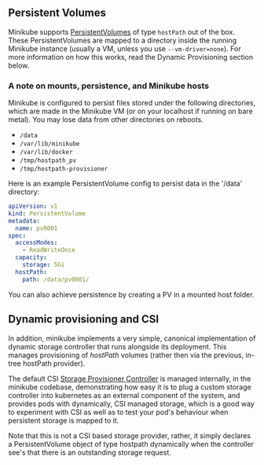 ## Persistent Volumes
Minikube supports [PersistentVolumes](https://kubernetes.io/docs/concepts/storage/persistent-volumes/) of type `hostPath` out of the box.  These PersistentVolumes are mapped to a directory inside the running Minikube instance (usually a VM, unless you use `--vm-driver=none`).  For more information on how this works, read the Dynamic Provisioning section below.

### A note on mounts, persistence, and Minikube hosts

Minikube is configured to persist files stored under the following directories, which are made  in the Minikube VM (or on your localhost if running on bare metal).  You may lose data from other directories on reboots.

* `/data`
* `/var/lib/minikube`
* `/var/lib/docker`
* `/tmp/hostpath_pv`
* `/tmp/hostpath-provisioner`

Here is an example PersistentVolume config to persist data in the '/data' directory:

```yaml
apiVersion: v1
kind: PersistentVolume
metadata:
  name: pv0001
spec:
  accessModes:
    - ReadWriteOnce
  capacity:
    storage: 5Gi
  hostPath:
    path: /data/pv0001/
```

You can also achieve persistence by creating a PV in a mounted host folder.

## Dynamic provisioning and CSI

In addition, minikube implements a very simple, canonical implementation of dynamic storage controller that runs alongside its deployment.  This manages provisioning of  *hostPath* volumes (rather then via the previous, in-tree hostPath provider).  

The default CSI [Storage Provisioner Controller](https://github.com/kubernetes/minikube/blob/master/pkg/storage/storage_provisioner.go) is managed internally, in the minikube codebase, demonstrating how easy it is to plug a custom storage controller into kubernetes as an external component of the system, and provides pods with dynamically, CSI managed storage, which is a good way to experiment with CSI as well as to test your pod's behaviour when persistent storage is mapped to it.

Note that this is not a CSI based storage provider, rather, it simply declares a PersistentVolume object of type hostpath dynamically when the controller see's that there is an outstanding storage request.
